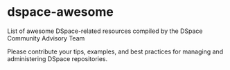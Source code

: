 # dspace-awesome
List of awesome DSpace-related resources compiled by the DSpace Community Advisory Team

Please contribute your tips, examples, and best practices for managing and administering DSpace repositories.
